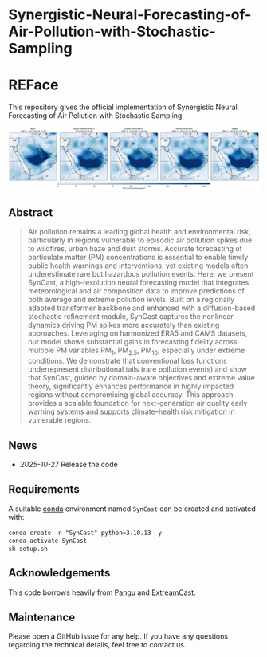 # Synergistic-Neural-Forecasting-of-Air-Pollution-with-Stochastic-Sampling


# REFace

This repository gives the official implementation of Synergistic Neural Forecasting of Air Pollution
with Stochastic Sampling

![Example](src/2022052412_pm10.png)


## Abstract
>Air pollution remains a leading global health and environmental risk, particularly in regions vulnerable to episodic air pollution spikes due to wildfires, urban haze and dust storms. Accurate forecasting of particulate matter (PM) concentrations is essential to enable timely public health warnings and interventions, yet existing models often underestimate rare but hazardous pollution events. Here, we present SynCast, a high-resolution neural forecasting model that integrates meteorological and air composition data to improve predictions of both average and extreme pollution levels. Built on a regionally adapted transformer backbone and enhanced with a diffusion-based stochastic refinement module, SynCast captures the nonlinear dynamics driving PM spikes more accurately than existing approaches. Leveraging on harmonized ERA5 and CAMS datasets, our model shows substantial gains in forecasting fidelity across multiple PM variables PM<sub>1</sub>, PM<sub>2.5</sub>, PM<sub>10</sub>, especially under extreme conditions. We demonstrate that conventional loss functions underrepresent distributional tails (rare pollution events) and show that SynCast, guided by domain-aware objectives and extreme value theory, significantly enhances performance in highly impacted regions without compromising global accuracy.  This approach provides a scalable foundation for next-generation air quality early warning systems and supports climate–health risk mitigation in vulnerable regions.


## News
- *2025-10-27* Release the code


## Requirements
A suitable [conda](https://conda.io/) environment named `SynCast` can be created
and activated with:

```
conda create -n "SynCast" python=3.10.13 -y
conda activate SynCast
sh setup.sh
```


<!-- ## Pretrained model

Download our trained model [here](). -->




<!-- ## Demo
 -->



<!-- ## Testing
 -->



<!-- ## Training -->


<!-- ### Data preparing -->



<!-- ## Citing Us
If you find our work valuable, we kindly ask you to consider citing our paper and starring ⭐ our repository.


```
``` -->

## Acknowledgements

This code borrows heavily from [Pangu](https://github.com/198808xc/Pangu-Weather/tree/main) and [ExtreamCast](https://github.com/black-yt/ExtremeCast).

## Maintenance

Please open a GitHub issue for any help. If you have any questions regarding the technical details, feel free to contact us. 

<!-- ## License

This project is licensed under the MIT License. See LICENSE.txt for the full MIT license text. -->

